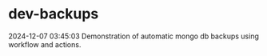 # dev-backups
2024-12-07 03:45:03 Demonstration of automatic mongo db backups using workflow and actions.
